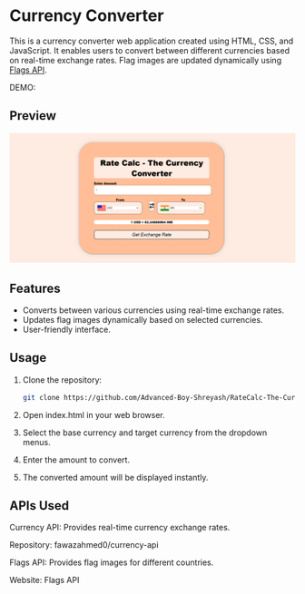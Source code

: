 # Currency Converter

This is a currency converter web application created using HTML, CSS, and JavaScript. It enables users to convert between different currencies based on real-time exchange rates. Flag images are updated dynamically using [Flags API](https://flagsapi.com/).

DEMO: 

## Preview

![Currency Converter Preview](image.png)

## Features

- Converts between various currencies using real-time exchange rates.
- Updates flag images dynamically based on selected currencies.
- User-friendly interface.

## Usage

1. Clone the repository:

   ```bash
   git clone https://github.com/Advanced-Boy-Shreyash/RateCalc-The-Currency-Converter.git
   ```
2. Open index.html in your web browser.

3. Select the base currency and target currency from the dropdown menus.

4. Enter the amount to convert.

5. The converted amount will be displayed instantly.

## APIs Used
Currency API: Provides real-time currency exchange rates.

Repository: fawazahmed0/currency-api  

Flags API: Provides flag images for different countries.

Website: Flags API

  